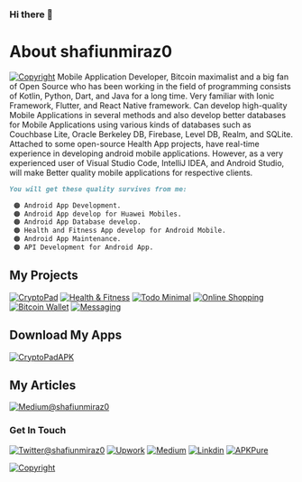 ### Hi there 👋

<!--
**shafiunmiraz0/shafiunmiraz0** is a ✨ _special_ ✨ repository because its `README.md` (this file) appears on your GitHub profile.

Here are some ideas to get you started:

- 🔭 I’m currently working on ...
- 🌱 I’m currently learning ...
- 👯 I’m looking to collaborate on ...
- 🤔 I’m looking for help with ...
- 💬 Ask me about ...
- 📫 How to reach me: ...
- 😄 Pronouns: ...
- ⚡ Fun fact: ...
-->
# About shafiunmiraz0
[![Copyright](https://img.shields.io/badge/Developer-shafiunmiraz0-f26e1d?style=plastic&logo=data%3Aimage%2Fjpeg%3Bbase64%2C%2F9j%2F4AAQSkZJRgABAQEAAQABAAD%2F4gKgSUNDX1BST0ZJTEUAAQEAAAKQbGNtcwQwAABtbnRyUkdCIFhZWiAH4wAHAA8ABAAwACphY3NwQVBQTAAAAAAAAAAAAAAAAAAAAAAAAAAAAAAAAAAA9tYAAQAAAADTLWxjbXMAAAAAAAAAAAAAAAAAAAAAAAAAAAAAAAAAAAAAAAAAAAAAAAAAAAAAAAAAAAAAAAtkZXNjAAABCAAAADhjcHJ0AAABQAAAAE53dHB0AAABkAAAABRjaGFkAAABpAAAACxyWFlaAAAB0AAAABRiWFlaAAAB5AAAABRnWFlaAAAB%2BAAAABRyVFJDAAACDAAAACBnVFJDAAACLAAAACBiVFJDAAACTAAAACBjaHJtAAACbAAAACRtbHVjAAAAAAAAAAEAAAAMZW5VUwAAABwAAAAcAHMAUgBHAEIAIABiAHUAaQBsAHQALQBpAG4AAG1sdWMAAAAAAAAAAQAAAAxlblVTAAAAMgAAABwATgBvACAAYwBvAHAAeQByAGkAZwBoAHQALAAgAHUAcwBlACAAZgByAGUAZQBsAHkAAAAAWFlaIAAAAAAAAPbWAAEAAAAA0y1zZjMyAAAAAAABDEoAAAXj%2F%2F%2FzKgAAB5sAAP2H%2F%2F%2F7ov%2F%2F%2FaMAAAPYAADAlFhZWiAAAAAAAABvlAAAOO4AAAOQWFlaIAAAAAAAACSdAAAPgwAAtr5YWVogAAAAAAAAYqUAALeQAAAY3nBhcmEAAAAAAAMAAAACZmYAAPKnAAANWQAAE9AAAApbcGFyYQAAAAAAAwAAAAJmZgAA8qcAAA1ZAAAT0AAACltwYXJhAAAAAAADAAAAAmZmAADypwAADVkAABPQAAAKW2Nocm0AAAAAAAMAAAAAo9cAAFR7AABMzQAAmZoAACZmAAAPXP%2FbAEMAAQEBAQEBAQEBAQEBAQEBAQEBAQEBAQEBAQEBAQEBAQEBAQEBAQEBAQEBAQEBAQEBAQEBAQEBAQEBAQEBAQEBAf%2FbAEMBAQEBAQEBAQEBAQEBAQEBAQEBAQEBAQEBAQEBAQEBAQEBAQEBAQEBAQEBAQEBAQEBAQEBAQEBAQEBAQEBAQEBAf%2FAABEIACgAKAMBIgACEQEDEQH%2FxAAcAAACAgIDAAAAAAAAAAAAAAAACgcJBQgEBgv%2FxAAxEAABBAEDAgQFAQkAAAAAAAAEAQIDBQYHESEACBITFDEJIjJBUYEKFiMlJmFxkaH%2FxAAaAQACAgMAAAAAAAAAAAAAAAAEBgMFAQIH%2F8QAKxEBAAIBAgUDBAEFAAAAAAAAAQIRAwQSAAUhIjFBUWEGE3GBFDJSkbHw%2F9oADAMBAAIRAxEAPwC6zEw2jRRtRuztk4913%2FPHPv8Ap%2BOo070e77DOx7tpzTX3LgH35NTLWY3hOIwksDnzHP8AJXyi41RKS97HCVqSQFWuQHRJJOBj1XZkwRyEoOx0gB2sFcDPYTuVsAY8hEu31LHFGrnNbvwrnL8rd%2Fuuy9Le%2FG1tsh1lb2w49YLaHYNXanZ1kN9j9ZI9rVZXYlXRVMb3sSVo7ZfUm18llIKQ9jjZUY1ZZox5aXU6rHpgZ2qSSIxFovoyYlye2IpcnycEabSS1s8eOJRKcRkkkBYsl2Ep7YRuc2MVIl0%2BONUsY%2FaIe%2FCnz%2BXIskqdOLbDbW8EMlw4nAp6rH6WnR72pQ43bhlMukHmgl3feXp9pYklDwEpI6LzRXusdsWvuCd02hunOvOnBE02Kai0TLYQcpEafU2A081bfUFhG1dmH0dyGdWkKnyTJBGXD%2FAIjcqm2gWX6IU%2BAzpY9o1rkoUOUUeHZMaXfU9hik5l3SJYDyl5GRTm20ZENA5TH1UWLNmBGkVHSjzRyNZcT8FbT%2FJdHcH7mtO2Pv26OCa%2BQ5HoSHkQ00BgmKZXhwJ99GIURCJJZV413BDVNs4wxRzy6ok5IICiyx4YOXa3JrBMuCOnmPbAzRyqAbrY9pIVoJSsjJU8BnPuV6bl0MWTS6h1MCOP70v4uTTgZZEcabrsk13OxtIg7r4utsgY5ofpXhU%2B%2Ft9v9L99%2BP06OubPIjYlVF3391Vd02%2Fwvv7fjflOeOjq6i0Ux8e9fHw%2Fj09fjhclCCi7Cw%2FqLfT2H3OKt8tyb0OGW8zYUJbKMwNU8aNbE4tyMjncjt3ObG9u%2FCfWrOU%2BpKiO6aZy0MGoI8wkdnpiQTlQ3rQWWA81ciQQ3osw8r2xyNkr2PkRHNkRzofCrWq5JGbh66dzWi%2BhOk1tlusuXQUNOSO4KsAGhWyyTILl8b5gavGKKF6FWto%2BSLzdmrAEIOyYqwMDEjfM1UPut%2BIrqTrJ6%2BkwxjtNtM5J2ONBa4c3J8jAjIR7I8jtImyxjAFywsQigoWtimia4c0%2ByY5zVX%2BZaCevjPGA43GxZMtuyRIRsLvcxQpEO42rbLybXnLc%2BDUixnjzRmJFkyhII5I09tMHJF8PcMXdtY3WdtJureSUup2SVepNmgWQ3zMxi3wyBmiAoIw8EweVtsoXtiEuwQEfXpQGQvAdOyccl3oJvN6YR7ONZNPdVMczGxxTMqXK8oxjLIMS1RZWBS1ZFBlolFWWFdVWQE0UUUXn42fW2lfOAk1WUIYrBCp5Ry0jS%2B7Y7HTCjw%2B010yaLKp8CqBDLV%2BNfvMdHgxNwDFFOVXOHQ%2BCkN3Lcxw4k4znO8yDzo1cx0fUK4R3%2Baz4hqZqHrNo1qdkml%2BTZ9nRV%2Fl1Ji5EgdRING2CDH6u1pLQWeovauvpwhQg5jq8lkysNeiwNKkicH9L6aWTVZScNjpcEsMmY4wzuQk9pOcXJslk3MVKZPiY8Mf1zqjNy7TY8We46vNizkcciRPTQhFJspQhIh9yOKUbo3xP7WvSFlsY1hc7xb7bcKvt%2FwB%2B%2FHt%2Ffjjo6WI7LfjrU%2Bbyg6d92TKHFb4qUcKs1bx0N9XipRM6oyGDOseZIQzGfMdt%2FUlM99I2R%2F8AMayqHa81Dp0cFNSG%2FSpFJZVdfHSv3XTxxzjb46x%2FfR%2F1%2FwB54U%2B72O5a91o1qIJsrYsytw4AWkrx3ESOBhsCVZY3s4oiu8qFHrMNXIsTfE8ashjVdm7O12Bsgy2PWXwu8TkTdURUVUYqIq%2BJduEVN9%2BON%2Fdejo6H0cT7GF94Qm31uUqZLd9Vkq8HZejKugNAeAEA%2FAFHxxl624c0Uqojsjh6mc6uKmpYjymU5Rzo5pPWEVjZUCkLj8tjYyXQLOnhRVevCplXX9cF6xjEYj3tWF0yI3xua2RN2qqJ8zGLv4Nt%2Bdl4To6OjoY4Qx3GILklfQ6oBb7tAW%2BhXEDKUq3K0UCqRLZbS%2FBuWVe6vHQS82JEJlnjnckzYmRud4lRJfTeBIntTniaJjWvTdF5lTZzXL0dHR1p9ycekZIC%2BPz5%2Ff8Aj44yY4y6t309fgeP%2F9k%3D)](https://www.upwork.com/o/profiles/users/~01403a10ba0dff5635/)
Mobile Application Developer, Bitcoin maximalist and a big fan of Open Source who has been working in the field of programming consists of Kotlin, Python, Dart, and Java for a long time. Very familiar with Ionic Framework, Flutter, and React Native framework. Can develop high-quality Mobile Applications in several methods and also develop better databases for Mobile Applications using various kinds of databases such as Couchbase Lite, Oracle Berkeley DB, Firebase, Level DB, Realm, and SQLite. Attached to some open-source Health App projects, have real-time experience in developing android mobile applications. However, as a very experienced user of Visual Studio Code, IntelliJ IDEA, and Android Studio, will make Better quality mobile applications for respective clients.


```markdown
You will get these quality survives from me:

 🟠 Android App Development.
 🟠 Android App develop for Huawei Mobiles.
 🟠 Android App Database develop.
 🟠 Health and Fitness App develop for Android Mobile.
 🟠 Android App Maintenance.
 🟠 API Development for Android App.

```

## My Projects
[![CryptoPad](https://img.shields.io/badge/Mobile%20App-CryptoPad-yellow)](https://github.com/shafiunmiraz0/CryptoPad)
[![Health & Fitness](https://img.shields.io/badge/Mobile%20App-Health%20%26%20Fitness-green)](https://www.upwork.com/o/profiles/users/~01403a10ba0dff5635/?s=996364627857502209&p=1260766559294222336)
[![Todo Minimal](https://img.shields.io/badge/Mobile%20App-Todo%20Minimal-yellowgreen)](https://www.upwork.com/o/profiles/users/~01403a10ba0dff5635/?s=996364627857502209&p=1259316724397535232)
[![Online Shopping](https://img.shields.io/badge/Mobile%20%20App-Online%20Shopping-critical)]()
[![Bitcoin Wallet](https://img.shields.io/badge/Mobile%20%20App-Bitcoin%20Wallet-orange)]()
[![Messaging](https://img.shields.io/badge/Mobile%20%20App-Messaging-blueviolet)]()

## Download My Apps
[![CryptoPadAPK](https://img.shields.io/badge/CryptoPad-APK-a38907?style=plastic&logo=data%3Aimage%2Fpng%3Bbase64%2CiVBORw0KGgoAAAANSUhEUgAAACAAAAAgCAYAAABzenr0AAAABHNCSVQICAgIfAhkiAAAAAlwSFlzAAAA7AAAAOwBeShxvQAAABl0RVh0U29mdHdhcmUAd3d3Lmlua3NjYXBlLm9yZ5vuPBoAAAWYSURBVFiFrZdrbFRFFMd%2Fs%2B3aboulVTBYykseVRqNNtEAaaXSVkREQekS%2B9SQYsQ%2BqMSQCCSlQgMaTdoo0VIhbgtSCiLyUHCLqK0xfpD0wxJEQYWArSaw9E237fhh5nbvLndLMU6ymZmdM%2Bf%2FP%2BfMnDlXyPJyW0fKhWyAmHTXbiGQ%2FD8tGsgApgMS%2BA1wA71mIVtHyoVsCXUS6jqaCrKDtXjdeZVed36X152%2FZZTAAngD%2BANYDUwEEoAS4E%2BgVMsAEG7eebTl0gMW%2Boq1NcXA%2BluA24E9wHhgDnA%2BaD0R2AkkAy8B0haT7totELlHmy9uzik%2FWQikBW2q9vmG%2BpGi2gIwGSjSwHZgnzbqSQ0%2BA3gFKASmAb8A6cBMlCduamlAuwUJq3PxiJb9Djho%2Btn1ejHQBnwI1OhxgckTfwOO0ZKwIlCqwaM1cLseA6wDzgKTTPLTNYlpeu4GFlsRsCLRZRrbgUqtTGpwg8RB4E0NHm%2BhtwYVDoB3gddtIQicAlYADRr4GT3ORMX5IeBRYLImVA%2Fk6r0bgYXAFQu9Q%2FhvgBwej3DV0vB7IlMrMOKcA2TrsWG92RP2IF2TUF67T8%2B%2F1oaB153f6XXny%2FZjOTc0M4nf7QaJb0IoZhQk4lFhKdLzGahDGGXkgWqgJMIeXgVsMFnfgHLtGcALOK8cXmV3RN9YxJCcgRSSMM73dke445fUOFHhMcJRr%2BdrgOPALuB94A5ULtgK9AxnpBAtU28%2BlJTEiuaqvGKB2ADEBsl5pRQVKWs%2B%2BcDjoUH%2FZ5BYBFSgDq6RK3yoMyZHImAI26dOZfnp2rxagcgxCwwMSgYGh%2Bjo9nFPXCQS6lNKXSs9HvYCERrEZRrXab0vADcAQt0CAxxg2enavNeswAsrv%2BfhvINsc7UCICC3uTpvtQbr14B5emyk5WUGuN4zIrjzyuFV9ihH32VMbjfAe%2FoGAHBEhhE%2FLpqSFUlMuMtxrTOqd%2BKkeY0DJj1GOACcqBAQygPlmoQT8EVG9aZbgTe3trFr4%2BO4yudzqb2bM79fI%2B7OOwDiYrqjFmgQJ4F54m7gVTOYFYGXtVCWErAlWlmenDiO1e%2B00NnjY3xsJEtSJxNhDwNgSEhjTxbqSV4KfAncD3xrBgt4jk1NoPO%2FlENS6EhtP3CG5tY2WuufJyxM8HTZcRKzGpmffC8vZk7375bCeDuMvg04gMqwrbfywE5gO7Bf6eKcsXCxrYuBQRlg%2Bbaix%2FhsawZRkX5bbAzv2a917QSqgsFDEdiEit8%2BwN7X42hCJSGKnUn87FpKS2s7s5Y30tc%2FGGi5alc7ontOEnjnyy1wQhIwDg%2FAvvglNT4pRQXAlAlj8A1Ink2dwl%2FHsvn87UyiHYFRFIhNphvwnPaAjxDtVonoBOBVWTD%2FY%2BF%2F8UIok655pXWFOhvGorJfPSovnAL18IEoAapiM1zrQyUigFRgNjDW46EhpdS1UgpZBlyzkL0qEKVB4LPxp9wj6EfO55Nr8deYw7dgDjBPC55D1W17gOXAj8AJj4eGuPQ656Ufsj4a2%2BNIH5RiJkCYkL9ej%2BptCnL7Qg3eoAmMGXar3bYFKDHXmHNQz%2B0O3a%2FTfYpeX6DnJxndc5yJv4ZIw7rGDGhrUaUSWrALKNPzdK0gNQgkVEFiD9JjjEckMStIwNgQ7AmzpUdQ5dhkPbbyjLmQHZFEAipTmRcNC8os5O3AZuCy%2Fm22AA8mMCKJItRdfVD%2FgjfMsmI9UvO68yr%2F%2BSq336rGtAnRvvetBZuvu%2FNzpUSEA53AhCBgUPf2C1Th%2BN7tURDF9nBh5%2BbPuVN7Kp7Y8dTchPUS6GgqkDagEfXRsAnljb2o61OLulLNtwcOqBqzy%2BpzbtHchLMBVHXvQKXfaOCQ7hcDLcBP%2F4FAyCYloqOpIBspZUyG69N%2FAf%2BcDG4FV4%2FCAAAAAElFTkSuQmCC)](https://github.com/shafiunmiraz0/CryptoPad/raw/master/APK/app-release.apk)

## My Articles
[![Medium@shafiunmiraz0](https://img.shields.io/badge/Bitcoin-Summary-f26e1d?style=flat&logo=medium)](https://medium.com/@shafiunmiraz0)

### Get In Touch

[![Twitter@shafiunmiraz0](https://img.shields.io/badge/Follow-Me-1DA1F2?style=plastic&logo=twitter)](https://twitter.com/shafiunmiraz0)
[![Upwork](https://img.shields.io/badge/Hire-Me-6FDA44&?style=plastic&logo=upwork)](https://www.upwork.com/o/profiles/users/~01403a10ba0dff5635/)
[![Medium](https://img.shields.io/badge/Follow-Me-14161A?style=plastic&logo=medium)](https://medium.com/@shafiunmiraz0)
[![Linkdin](https://img.shields.io/badge/Connect-Me-1DA1F2?style=plastic&logo=linkedin)](https://www.linkedin.com/in/shafiunmiraz0?lipi=urn%3Ali%3Apage%3Ad_flagship3_profile_view_base_contact_details%3Bne4yOxyDRcShqSgYrVLHjQ%3D%3D)
[![APKPure](https://img.shields.io/badge/Follow-Me-1df26e?style=plastic&logo=data%3Aimage%2Fpng%3Bbase64%2CiVBORw0KGgoAAAANSUhEUgAAADoAAAA6CAIAAABu2d1%2FAAAAIGNIUk0AAHomAACAhAAA%2BgAAAIDoAAB1MAAA6mAAADqYAAAXcJy6UTwAAAAGYktHRAD%2FAP8A%2F6C9p5MAAAAHdElNRQfkCBgKEwX4zvdOAAAAc3RFWHRSYXcgcHJvZmlsZSB0eXBlIGlwdGMACmlwdGMKICAgICAgMzgKMzg0MjQ5NGQwNDA0MDAwMDAwMDAwMDE5MWMwMjY3MDAxNDRlNGM0ODRkNjI3OTU4MzI3ODc4MzE0ZTQ2NjczMzc1Njk1NDc4CjYzMDAKaV2uSwAACKlJREFUaN7tmt9vHNUVx7%2Fn3JnZ32uv7bXjOIE4IU1CIG3BSSARxQmBlqRFpWor9aEkr5X6WvWl%2F0H%2FhrZQFVooqSpIRKUi1FZFheAQk1%2BEHwlNcGyvf8Xr%2FT0z954%2BjO049qy99poCElf3YaVZzXzuZ%2B8958y9SyKCL0%2FjzxvgK9wvTrPW60aC5dYAgb5AuLIykGA9iNcH19O%2Bqz2iekAUtRy1Hn6bxQ2k%2FeLDV84UPk0oxywOi0Jked7Ur7cd3p%2Fdb8QwNbVamsI1Ikz09vT1U7euRNiaNrVFXyAYQ7G0d%2BnvU6P7s%2Fvr62%2B0NRcZCAB%2BO3IGQJQth9SdnW124qZ0T7R4oXzx3PQZAhkxnw%2BuEWHQQP7GP6evJlXEFyOQhR0QX1QrbkTsmhY6NXYSQJOCm7BLAPC7kXdc0RwGYcC2KXWoYU0c5%2FiF4tn38gNNCl4jbqD23MzQG7c%2BTqmoXkJAEAOrDZ%2FG7JoRJkAgp8ZeblLwWu0SADw78k5V%2FFC1ArZNucMaFrYIYmBinDhfOHth5lwzgteCG6i9UBh%2B%2FdZHaRUJVathZfBpzKoamX0EETT0qVxTgtc%2Bd58bGSgbLzSOCtgy5Q51M1A7N0gT58Rg4cylmcE1C141bhBr3y%2BO%2Fm3qg1QdtYbsjNyM21WRO%2B5PRBq6mRCxRrvPjgyUjKtCUxQp4%2Bfb1Q2whTvrnkDwuZm3LxfOr03w6nANhIk%2BLI29NnUlVC0DZeMfjvd0RyNu2HsKEfnin84Fgj9juwHAcyMDM7q2VC0BPiRJ%2FKttP96b7q%2FqkiK1eMBi4ipxduatK4WLBF6t4FXgGogiulqeOD35frha4qJ2n2rdtSGV7G8%2FluIWX%2Fw6gr25GPyZ2Q3U%2Fn5kYFpXrFC1Yto4%2Bkz3XgB3p7ccSPVXTInrCc6%2F9WHx8moFN4orEEX038rUqxOXUypiwtQWdO1YZue2dKcvGsDR7NMJShnRYYLZldqp3MnZga47blDI%2FmHk7JRftkgtWkSB2laOPNPdB4DBBuault6HUo%2BWwwXrhEoOzLz5UfFK8OX1xBWIIh6qTv914mLSCldb1LVjmR3b011B9CBBIDiORD3BNVM7PfbyKtw2iDuvdtwr2UvUAtBi0uz8tLsvGFxAY2C2tGzbn%2FpWPcFxlTiTf%2FNq8QMGS2OCV8YN1I5U83%2BZuJAKU6uI87r6ROv2neluT7RAtBgtJhjkd7LfdxANFcykaqZ6euwkgAa3klbGDZ76%2FOi7ObfohM1aT3SnSvys5yAABVY02y1SBuae1q891nKkYkq85FmB4Lfz%2F%2F6k9HGDM3iFd7VAba5WODl%2BPhleIZBr9O54ehTT1wtTi4iMSERFI84uG68LhWxFKFJlXTw9dvLnvb9sxO4KuEZEEf1x9N1ht9Bux%2F0luAYSJX61cOalS%2F%2BoE5MExj6kkltUyQVTyGV02RtnP60U1JbDDdROuMU%2Fj59PKkcvqQEEYpE16U1UVI1VDKFFAqAZl73EZlNZlMMI5Bq3y%2B7%2BdudTaKxGW27uBrP2xdzgUC0fYWvpb0kgbfQ4JmEpEWMgS7uGEEmO7SE3apNZeAsmrprykfZjaafFiG5kY6oubqD2lld%2BMTeYqKNWkZr2b1VVlcDLLW0BFC77CW1uT4ZAbafdfST7XQC0JKsveKluADdQ%2B1Ju8HptOlpf7QQmodTye9oCEMkoOzcXCA7UPtZ2tMVpDVVLoLl%2Bu1l1HiCKOO9V%2FpQbjNeftVP%2BZMWqgmysuAUfCPYSm0wFBAK54mbtDY%2FXUeuLHnLHABiYBMe67Lbl7AZqXx5771p1qp5aY%2FSETIJ5ZdYgC5CMsHPTizlkCFzV5cNtT7ZG2ubVyu0ZbyxSBVO6Vrt53R2dvxqOK4AiLvrVF3Ln4so2dWZtXufLqoIl2bVeoznBIuzB67C6nsh%2Bb6FaAvFsZwDbI3clVLRdpTvtDOY2ZEMmgxGjiE%2BOnb9amczY8dDUwIIp3GLLZjCo4cMYwihHJ7xUQg33Z3%2BYibQb0fPlxCe14Zq485OYQQVd3hrfFAgKxw3UVrT3Qu5cNEwtIEzW9erNAufIt%2F3VHBwRIFD%2FKlefTmeCWCsgAxExitSwN%2F5m8b04xwSGwVXjPpL6RtZqnWcNwQ3UvjJ%2B8Up5PDSNASTGHOvYZcfvq48qWFq1zFZqVHUrP0j1tkc6DGT2hY8UgH2J3UPuWEGXFClXvI1O9oH4Tty5L78YN7i2OdIaY2tpQFBEM9rtT275za6fSBPnDWVTvVS5ZpGaX8QiEmHHIXvSz8c4SkT3xbZapAyEl8FlIoEcyPQ%2B0tL7xvTVtBVZCC2AEpzo3guCZ%2Fw1bYULEzPo%2BcnXcv6UTfaCsCM2WSLSbrXeG%2BvdEd0CgO90EhYZBABOdO9dtIgYVNTuw8nNj7RtE8BhyyJefVeARDnyZOtBBY5zJEpO0GMUYbBFVquVvC%2B2zaGQABqCy0QCHMxsPZC%2Bu6jd2xuMBBKc2NAHpmaOZoM4tT%2Bxe6OTrRoXc%2FkWoKpx9yV23xvt3RrpQdhp0nJp4nj33vkUEKh9KLnpUMeOYEhrxgVgYByyD6X6XPECJgJ86LRKHG050J%2Fqi3GkzlDDmiIS4HD79n2pzaVAMAEix7v6wKSbPvUOBD%2BcvL%2FH6QyIibhqageTezJW2iar3jJeocQ53t1nRBS4pN19iU1HOnYEg2kSd4HgB13xmMgX3apSj6YexLI%2FXV3cgOnx9h3fTG4sGZcExzf0QXHzau8UvKfHznqia8Y9kNzTZqUNzDIRcrlIpMUw8YkNe6f9Sl%2Bi54mOneuldl5whOxD6b6yqWasVH%2FqQax0WLscbpByjmZ33R%2Fr%2BlF2D62f2oWCDya%2FnlGpB%2BI7V1QLgFaqrIVAg%2Fmh3lhbixNfR9aF9%2F9P8cJdTleP07mwPFgL7txNgXU5MK8Pjcb%2BRNDoHtlnhjrfGrLRVH76%2F7cv2Z9bvsL9Cne%2B%2FQ%2BMSHRsbOJsfgAAACV0RVh0ZGF0ZTpjcmVhdGUAMjAyMC0wOC0yNFQxMDoxOTowNS0wNDowMK6n6aYAAAAldEVYdGRhdGU6bW9kaWZ5ADIwMjAtMDgtMjRUMTA6MTk6MDUtMDQ6MDDf%2BlEaAAAAAElFTkSuQmCC)](https://apkpure.com/u/12361316)

[![Copyright](https://img.shields.io/badge/MIT%20License-Copyright%20(c)%202020%20Shafiun%20Miraz-202020)](https://github.com/shafiunmiraz0/shafiunmiraz0.github.io/blob/master/LICENSE)
